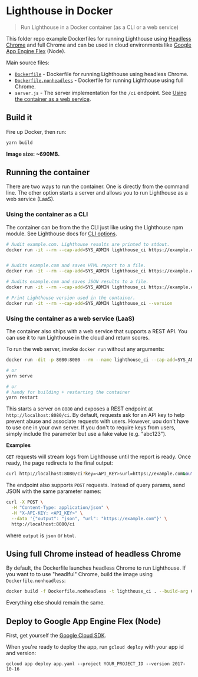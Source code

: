 # Lighthouse in Docker

> Run Lighthouse in a Docker container (as a CLI or a web service)

This folder repo example Dockerfiles for running Lighthouse using [Headless Chrome](https://developers.google.com/web/updates/2017/04/headless-chrome) and full Chrome and can
be used in cloud environments like [Google App Engine Flex](https://cloud.google.com/appengine/docs/flexible/nodejs/) (Node).

Main source files:

- [`Dockerfile`](https://github.com/ebidel/lighthouse-ci/blob/master/builder/Dockerfile) - Dockerfile for running Lighthouse using headless Chrome.
- [`Dockerfile.nonheadless`](https://github.com/ebidel/lighthouse-ci/blob/master/builder/Dockerfile.nonheadless) - Dockerfile for running Lighthouse using full Chrome.
- `server.js` - The server implementation for the `/ci` endpoint. See [Using the container as a web service](#using-the-container-as-a-cli).

## Build it

Fire up Docker, then run:

```bash
yarn build
```

**Image size: ~690MB.**

## Running the container

There are two ways to run the container. One is directly from the command line.
The other option starts a server and allows you to run Lighthouse as a web service (LaaS).

### Using the container as a CLI

The container can be from the the CLI just like using the Lighthouse npm module. See 
Lighthouse docs for [CLI options](https://github.com/GoogleChrome/lighthouse#cli-options).

```bash
# Audit example.com. Lighthouse results are printed to stdout.
docker run -it --rm --cap-add=SYS_ADMIN lighthouse_ci https://example.com


# Audits example.com and saves HTML report to a file.
docker run -it --rm --cap-add=SYS_ADMIN lighthouse_ci https://example.com --quiet > report.html

# Audits example.com and saves JSON results to a file.
docker run -it --rm --cap-add=SYS_ADMIN lighthouse_ci https://example.com --quiet --output=json > report.json

# Print Lighthouse version used in the container.
docker run -it --rm --cap-add=SYS_ADMIN lighthouse_ci --version
```

### Using the container as a web service (LaaS)

The container also ships with a web service that supports a REST API. You can
use it to run Lighthouse in the cloud and return scores.

To run the web server, invoke `docker run` without any arguments:

```bash
docker run -dit -p 8080:8080 --rm --name lighthouse_ci --cap-add=SYS_ADMIN lighthouse_ci

# or 
yarn serve

# or
# handy for building + restarting the container
yarn restart
```

This starts a server on `8080` and exposes a REST endpoint at `http://localhost:8080/ci`.
By default, requests ask for an API key to help prevent abuse and associate 
requests with users. However, uou don't have to use one in your own server. 
If you don't to require keys from users, simply include the parameter but use a
fake value (e.g. "abc123").

**Examples**

`GET` requests will stream logs from Lighthouse until the report is ready. Once
ready, the page redirects to the final output:


```bash
curl http://localhost:8080/ci?key=<API_KEY>&url=https://example.com&output=html
```

The endpoint also supports `POST` requests. Instead of query params, send JSON
with the same parameter names:

```bash
curl -X POST \
  -H "Content-Type: application/json" \
  -H "X-API-KEY: <API_KEY>" \
  --data '{"output": "json", "url": "https://example.com"}' \
  http://localhost:8080/ci
```

where `output` is `json` or `html`.

## Using full Chrome instead of headless Chrome

By default, the Dockerfile launches headless Chrome to run Lighthouse. If you
want to to use "headlful" Chrome, build the image using `Dockerfile.nonheadless`:  

```bash
docker build -f Dockerfile.nonheadless -t lighthouse_ci . --build-arg CACHEBUST=$(date +%d)
```

Everything else should remain the same.

## Deploy to Google App Engine Flex (Node)

First, get yourself the [Google Cloud SDK](https://cloud.google.com/sdk/).

When you're ready to deploy the app, run `gcloud deploy` with your app id and version:

```
gcloud app deploy app.yaml --project YOUR_PROJECT_ID --version 2017-10-16
```
